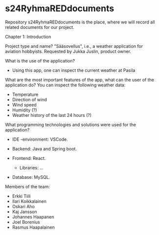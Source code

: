 # s24RyhmaREDdocuments

Repository s24RyhmaREDdocuments is the place, where we will record all related documents for our project.



Chapter 1: Introduction



Project type and name?
"Sääsovellus", i.e., a weather application for aviation hobbyists. Requested by Jukka Juslin, product owner.


What is the use of the application?
- Using this app, one can inspect the current weather at Pasila



What are the most important features of the app, what can the user of the application do?
You can inspect the following weather data:
- Temperature
- Direction of wind
- Wind speed
- Humidity (?)
- Weather history of the last 24 hours (?)



What programming technologies and solutions were used for the application?

- IDE -environment: VSCode.

- Backend: Java and Spring boot.

- Frontend: React.
	* Libraries: ...

- Database: MySQL.



Members of the team:
- Erkki Tiili
- Ilari Koikkalainen
- Oskari Aho
- Kaj Jansson
- Johannes Haapanen
- Joel Borenius
- Rasmus Haapalainen
